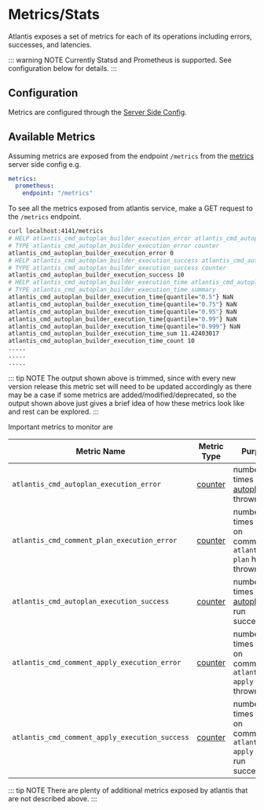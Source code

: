 # Metrics/Stats

Atlantis exposes a set of metrics for each of its operations including errors, successes, and latencies.

::: warning NOTE
Currently Statsd and Prometheus is supported. See configuration below for details.
:::

## Configuration

Metrics are configured through the [Server Side Config](server-side-repo-config.md#metrics).

## Available Metrics

Assuming metrics are exposed from the endpoint `/metrics` from the [metrics](server-side-repo-config.md#metrics) server side config e.g.


```yaml
metrics:
  prometheus:
    endpoint: "/metrics"
```


To see all the metrics exposed from atlantis service, make a GET request to the `/metrics` endpoint.


```bash
curl localhost:4141/metrics
# HELP atlantis_cmd_autoplan_builder_execution_error atlantis_cmd_autoplan_builder_execution_error counter
# TYPE atlantis_cmd_autoplan_builder_execution_error counter
atlantis_cmd_autoplan_builder_execution_error 0
# HELP atlantis_cmd_autoplan_builder_execution_success atlantis_cmd_autoplan_builder_execution_success counter
# TYPE atlantis_cmd_autoplan_builder_execution_success counter
atlantis_cmd_autoplan_builder_execution_success 10
# HELP atlantis_cmd_autoplan_builder_execution_time atlantis_cmd_autoplan_builder_execution_time summary
# TYPE atlantis_cmd_autoplan_builder_execution_time summary
atlantis_cmd_autoplan_builder_execution_time{quantile="0.5"} NaN
atlantis_cmd_autoplan_builder_execution_time{quantile="0.75"} NaN
atlantis_cmd_autoplan_builder_execution_time{quantile="0.95"} NaN
atlantis_cmd_autoplan_builder_execution_time{quantile="0.99"} NaN
atlantis_cmd_autoplan_builder_execution_time{quantile="0.999"} NaN
atlantis_cmd_autoplan_builder_execution_time_sum 11.42403017
atlantis_cmd_autoplan_builder_execution_time_count 10
.....
.....
.....
```


::: tip NOTE
The output shown above is trimmed, since with every new version release this metric set will need to be updated accordingly as there may be a case if some metrics are added/modified/deprecated, so the output shown above just gives a brief idea of how these metrics look like and rest can be explored.
:::

Important metrics to monitor are

| Metric Name                                    | Metric Type                                                          | Purpose                                                                             |
|------------------------------------------------|----------------------------------------------------------------------|-------------------------------------------------------------------------------------|
| `atlantis_cmd_autoplan_execution_error`        | [counter](https://prometheus.io/docs/concepts/metric_types/#counter) | number of times when [autoplan](autoplanning.md#autoplanning) has thrown error.     |
| `atlantis_cmd_comment_plan_execution_error`    | [counter](https://prometheus.io/docs/concepts/metric_types/#counter) | number of times when on commenting `atlantis plan` has thrown error.                |
| `atlantis_cmd_autoplan_execution_success`      | [counter](https://prometheus.io/docs/concepts/metric_types/#counter) | number of times when [autoplan](autoplanning.md#autoplanning) has run successfully. |
| `atlantis_cmd_comment_apply_execution_error`   | [counter](https://prometheus.io/docs/concepts/metric_types/#counter) | number of times when on commenting `atlantis apply` has thrown error.               |
| `atlantis_cmd_comment_apply_execution_success` | [counter](https://prometheus.io/docs/concepts/metric_types/#counter) | number of times when on commenting `atlantis apply` has run successfully.           |

::: tip NOTE
There are plenty of additional metrics exposed by atlantis that are not described above.
:::
